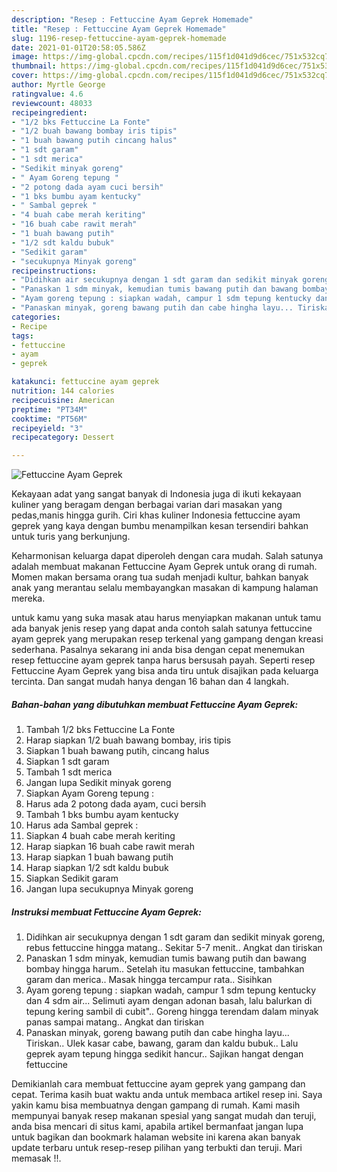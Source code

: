 ```yaml
---
description: "Resep : Fettuccine Ayam Geprek Homemade"
title: "Resep : Fettuccine Ayam Geprek Homemade"
slug: 1196-resep-fettuccine-ayam-geprek-homemade
date: 2021-01-01T20:58:05.586Z
image: https://img-global.cpcdn.com/recipes/115f1d041d9d6cec/751x532cq70/fettuccine-ayam-geprek-foto-resep-utama.jpg
thumbnail: https://img-global.cpcdn.com/recipes/115f1d041d9d6cec/751x532cq70/fettuccine-ayam-geprek-foto-resep-utama.jpg
cover: https://img-global.cpcdn.com/recipes/115f1d041d9d6cec/751x532cq70/fettuccine-ayam-geprek-foto-resep-utama.jpg
author: Myrtle George
ratingvalue: 4.6
reviewcount: 48033
recipeingredient:
- "1/2 bks Fettuccine La Fonte"
- "1/2 buah bawang bombay iris tipis"
- "1 buah bawang putih cincang halus"
- "1 sdt garam"
- "1 sdt merica"
- "Sedikit minyak goreng"
- " Ayam Goreng tepung "
- "2 potong dada ayam cuci bersih"
- "1 bks bumbu ayam kentucky"
- " Sambal geprek "
- "4 buah cabe merah keriting"
- "16 buah cabe rawit merah"
- "1 buah bawang putih"
- "1/2 sdt kaldu bubuk"
- "Sedikit garam"
- "secukupnya Minyak goreng"
recipeinstructions:
- "Didihkan air secukupnya dengan 1 sdt garam dan sedikit minyak goreng, rebus fettuccine hingga matang.. Sekitar 5-7 menit.. Angkat dan tiriskan"
- "Panaskan 1 sdm minyak, kemudian tumis bawang putih dan bawang bombay hingga harum.. Setelah itu masukan fettuccine, tambahkan garam dan merica.. Masak hingga tercampur rata.. Sisihkan"
- "Ayam goreng tepung : siapkan wadah, campur 1 sdm tepung kentucky dan 4 sdm air... Selimuti ayam dengan adonan basah, lalu balurkan di tepung kering sambil di cubit&#34;.. Goreng hingga terendam dalam minyak panas sampai matang.. Angkat dan tiriskan"
- "Panaskan minyak, goreng bawang putih dan cabe hingha layu... Tiriskan.. Ulek kasar cabe, bawang, garam dan kaldu bubuk.. Lalu geprek ayam tepung hingga sedikit hancur.. Sajikan hangat dengan fettuccine"
categories:
- Recipe
tags:
- fettuccine
- ayam
- geprek

katakunci: fettuccine ayam geprek 
nutrition: 144 calories
recipecuisine: American
preptime: "PT34M"
cooktime: "PT56M"
recipeyield: "3"
recipecategory: Dessert

---
```



![Fettuccine Ayam Geprek](https://img-global.cpcdn.com/recipes/115f1d041d9d6cec/751x532cq70/fettuccine-ayam-geprek-foto-resep-utama.jpg)

Kekayaan adat yang sangat banyak di Indonesia juga di ikuti kekayaan kuliner yang beragam dengan berbagai varian dari masakan yang pedas,manis hingga gurih. Ciri khas kuliner Indonesia fettuccine ayam geprek yang kaya dengan bumbu menampilkan kesan tersendiri bahkan untuk turis yang berkunjung.




Keharmonisan keluarga dapat diperoleh dengan cara mudah. Salah satunya adalah membuat makanan Fettuccine Ayam Geprek untuk orang di rumah. Momen makan bersama orang tua sudah menjadi kultur, bahkan banyak anak yang merantau selalu membayangkan masakan di kampung halaman mereka.

untuk kamu yang suka masak atau harus menyiapkan makanan untuk tamu ada banyak jenis resep yang dapat anda contoh salah satunya fettuccine ayam geprek yang merupakan resep terkenal yang gampang dengan kreasi sederhana. Pasalnya sekarang ini anda bisa dengan cepat menemukan resep fettuccine ayam geprek tanpa harus bersusah payah.
Seperti resep Fettuccine Ayam Geprek yang bisa anda tiru untuk disajikan pada keluarga tercinta. Dan sangat mudah hanya dengan 16 bahan dan 4 langkah.


<!--inarticleads1-->

##### Bahan-bahan yang dibutuhkan membuat Fettuccine Ayam Geprek:

1. Tambah 1/2 bks Fettuccine La Fonte
1. Harap siapkan 1/2 buah bawang bombay, iris tipis
1. Siapkan 1 buah bawang putih, cincang halus
1. Siapkan 1 sdt garam
1. Tambah 1 sdt merica
1. Jangan lupa Sedikit minyak goreng
1. Siapkan  Ayam Goreng tepung :
1. Harus ada 2 potong dada ayam, cuci bersih
1. Tambah 1 bks bumbu ayam kentucky
1. Harus ada  Sambal geprek :
1. Siapkan 4 buah cabe merah keriting
1. Harap siapkan 16 buah cabe rawit merah
1. Harap siapkan 1 buah bawang putih
1. Harap siapkan 1/2 sdt kaldu bubuk
1. Siapkan Sedikit garam
1. Jangan lupa secukupnya Minyak goreng




<!--inarticleads2-->

##### Instruksi membuat  Fettuccine Ayam Geprek:

1. Didihkan air secukupnya dengan 1 sdt garam dan sedikit minyak goreng, rebus fettuccine hingga matang.. Sekitar 5-7 menit.. Angkat dan tiriskan
1. Panaskan 1 sdm minyak, kemudian tumis bawang putih dan bawang bombay hingga harum.. Setelah itu masukan fettuccine, tambahkan garam dan merica.. Masak hingga tercampur rata.. Sisihkan
1. Ayam goreng tepung : siapkan wadah, campur 1 sdm tepung kentucky dan 4 sdm air... Selimuti ayam dengan adonan basah, lalu balurkan di tepung kering sambil di cubit&#34;.. Goreng hingga terendam dalam minyak panas sampai matang.. Angkat dan tiriskan
1. Panaskan minyak, goreng bawang putih dan cabe hingha layu... Tiriskan.. Ulek kasar cabe, bawang, garam dan kaldu bubuk.. Lalu geprek ayam tepung hingga sedikit hancur.. Sajikan hangat dengan fettuccine




Demikianlah cara membuat fettuccine ayam geprek yang gampang dan cepat. Terima kasih buat waktu anda untuk membaca artikel resep ini. Saya yakin kamu bisa membuatnya dengan gampang di rumah. Kami masih mempunyai banyak resep makanan spesial yang sangat mudah dan teruji, anda bisa mencari di situs kami, apabila artikel bermanfaat jangan lupa untuk bagikan dan bookmark halaman website ini karena akan banyak update terbaru untuk resep-resep pilihan yang terbukti dan teruji. Mari memasak !!. 
